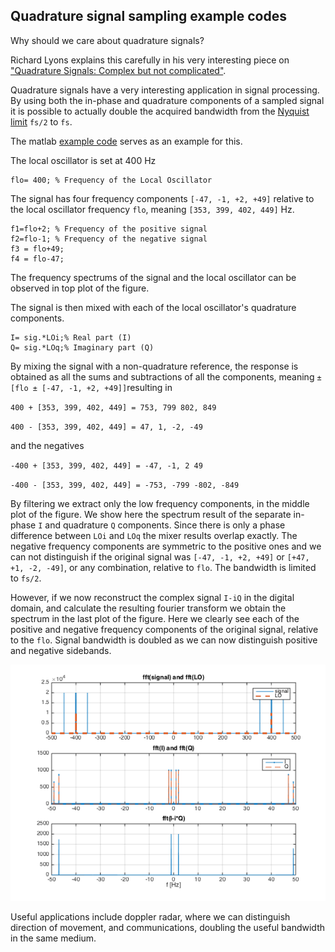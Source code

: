 Quadrature signal sampling example codes
---

Why should we care about quadrature signals?

Richard Lyons explains this carefully in his very interesting piece on ["Quadrature Signals: Complex but not complicated"](https://www.ieee.li/pdf/essay/quadrature_signals.pdf).

Quadrature signals have a very interesting application in signal processing. 
By using both the in-phase and quadrature components of a sampled signal it is possible to actually double the acquired bandwidth from the [Nyquist limit](https://en.wikipedia.org/wiki/Nyquist_frequency) `fs/2` to `fs`.

The matlab [example code](fft_quadrature.m) serves as an example for this.

The local oscillator is set at 400 Hz

```
flo= 400; % Frequency of the Local Oscillator
```

The signal has four frequency components `[-47, -1, +2, +49]` relative to the local oscillator frequency `flo`, meaning `[353, 399, 402, 449]` Hz.

```
f1=flo+2; % Frequency of the positive signal
f2=flo-1; % Frequency of the negative signal
f3 = flo+49;
f4 = flo-47;
```

The frequency spectrums of the signal and the local oscillator can be observed in top plot of the figure.


The signal is then mixed with each of the local oscillator's quadrature components.

```
I= sig.*LOi;% Real part (I)
Q= sig.*LOq;% Imaginary part (Q)
```

By mixing the signal with a non-quadrature reference, the response is obtained as all the sums and subtractions of all the components, meaning
`±[flo ± [-47, -1, +2, +49]]`resulting in 

`400 + [353, 399, 402, 449] = 753, 799 802, 849`

`400 - [353, 399, 402, 449] = 47, 1, -2, -49`

and the negatives

`-400 + [353, 399, 402, 449] = -47, -1, 2 49`

`-400 - [353, 399, 402, 449] = -753, -799 -802, -849`

By filtering we extract only the low frequency components, in the middle plot of the figure.
We show here the spectrum result of the separate in-phase `I` and quadrature `Q` components. 
Since there is only a phase difference between `LOi` and `LOq` the mixer results overlap exactly. 
The negative frequency components are symmetric to the positive ones and we can not distinguish if the original signal was `[-47, -1, +2, +49]` or `[+47, +1, -2, -49]`, or any combination, relative to `flo`. 
The bandwidth is limited to `fs/2`.

However, if we now reconstruct the complex signal `I-iQ` in the digital domain, and calculate the resulting fourier transform we obtain the spectrum in the last plot of the figure. 
Here we clearly see each of the positive and negative frequency components of the original signal, relative to the `flo`.
Signal bandwidth is doubled as we can now distinguish positive and negative sidebands.


![fft quadrature figure](fft_quadrature.png)

Useful applications include doppler radar, where we can distinguish direction of movement, and communications, doubling the useful bandwidth in the same medium.

